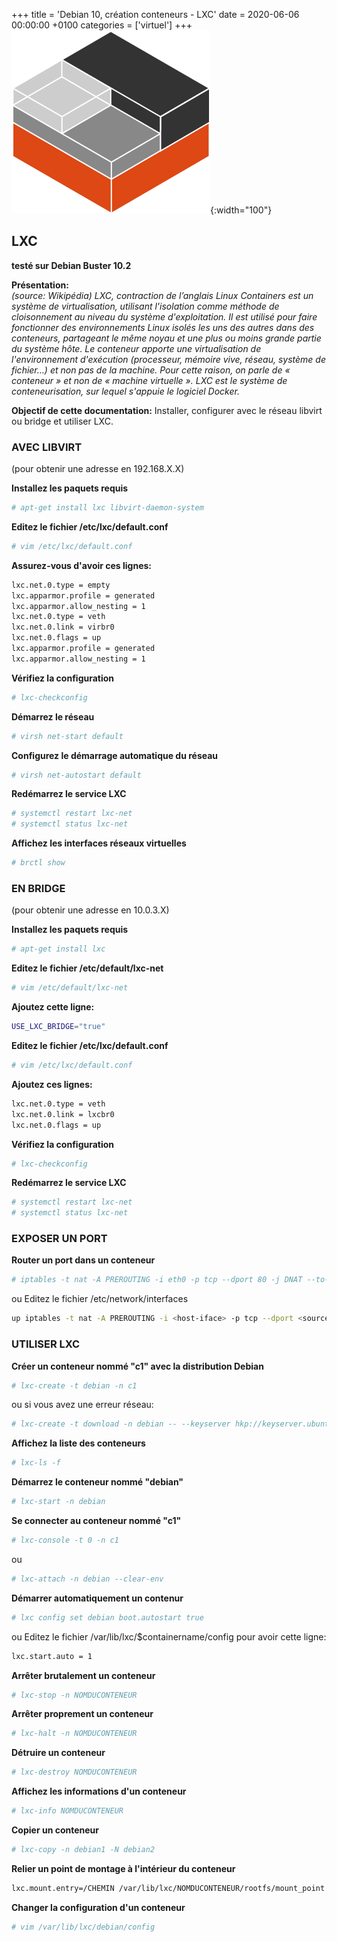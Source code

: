 +++
title = 'Debian 10, création conteneurs - LXC'
date = 2020-06-06 00:00:00 +0100
categories = ['virtuel']
+++
![lxc](Linux_Containers_logo.png){:width="100"}

## LXC

**testé sur Debian Buster 10.2**

**Présentation:**  
*(source: Wikipédia) LXC, contraction de l’anglais Linux Containers est un système de virtualisation, utilisant l'isolation comme méthode de cloisonnement au niveau du système d'exploitation. Il est utilisé pour faire fonctionner des environnements Linux isolés les uns des autres dans des conteneurs, partageant le même noyau et une plus ou moins grande partie du système hôte. Le conteneur apporte une virtualisation de l'environnement d'exécution (processeur, mémoire vive, réseau, système de fichier…) et non pas de la machine. Pour cette raison, on parle de « conteneur » et non de « machine virtuelle ». LXC est le système de conteneurisation, sur lequel s'appuie le logiciel Docker.*

**Objectif de cette documentation:**
Installer, configurer avec le réseau libvirt ou bridge et utiliser LXC.

### AVEC LIBVIRT 

(pour obtenir une adresse en 192.168.X.X)

**Installez les paquets requis**

```bash
# apt-get install lxc libvirt-daemon-system
```

**Editez le fichier /etc/lxc/default.conf**

```bash
# vim /etc/lxc/default.conf
```

**Assurez-vous d'avoir ces lignes:**

```bash
lxc.net.0.type = empty
lxc.apparmor.profile = generated
lxc.apparmor.allow_nesting = 1
lxc.net.0.type = veth
lxc.net.0.link = virbr0
lxc.net.0.flags = up
lxc.apparmor.profile = generated
lxc.apparmor.allow_nesting = 1
```

**Vérifiez la configuration**

```bash
# lxc-checkconfig
```

**Démarrez le réseau**

```bash
# virsh net-start default
```

**Configurez le démarrage automatique du réseau**

```bash
# virsh net-autostart default
```

**Redémarrez le service LXC**

```bash
# systemctl restart lxc-net
# systemctl status lxc-net
```

**Affichez les interfaces réseaux virtuelles**

```bash
# brctl show
```

### EN BRIDGE ### 

(pour obtenir une adresse en 10.0.3.X)

**Installez les paquets requis**

```bash
# apt-get install lxc
```

**Editez le fichier /etc/default/lxc-net**

```bash
# vim /etc/default/lxc-net
```

**Ajoutez cette ligne:**

```bash
USE_LXC_BRIDGE="true"
```

**Editez le fichier /etc/lxc/default.conf**

```bash
# vim /etc/lxc/default.conf
```

**Ajoutez ces lignes:**

```bash
lxc.net.0.type = veth
lxc.net.0.link = lxcbr0
lxc.net.0.flags = up
```

**Vérifiez la configuration**

```bash
# lxc-checkconfig
```

**Redémarrez le service LXC**

```bash
# systemctl restart lxc-net
# systemctl status lxc-net
```

### EXPOSER UN PORT 

**Router un port dans un conteneur**

```bash
# iptables -t nat -A PREROUTING -i eth0 -p tcp --dport 80 -j DNAT --to-destination 10.0.3.11:8080
```
ou Editez le fichier /etc/network/interfaces

```bash
up iptables -t nat -A PREROUTING -i <host-iface> -p tcp --dport <source-port> -j DNAT --to <container-ip>:<container-port>
```

### UTILISER LXC

**Créer un conteneur nommé "c1" avec la distribution Debian**

```bash
# lxc-create -t debian -n c1
```
ou si vous avez une erreur réseau:

```bash
# lxc-create -t download -n debian -- --keyserver hkp://keyserver.ubuntu.com:80
```

**Affichez la liste des conteneurs**

```bash
# lxc-ls -f
```

**Démarrez le conteneur nommé "debian"**

```bash
# lxc-start -n debian
```

**Se connecter au conteneur nommé "c1"**

```bash
# lxc-console -t 0 -n c1
```
ou

```bash
# lxc-attach -n debian --clear-env
```

**Démarrer automatiquement un contenur**

```bash
# lxc config set debian boot.autostart true
```
ou Editez le fichier /var/lib/lxc/$containername/config pour avoir cette ligne:

```bash
lxc.start.auto = 1
```

**Arrêter brutalement un conteneur**

```bash
# lxc-stop -n NOMDUCONTENEUR
```

**Arrêter proprement un conteneur**

```bash
# lxc-halt -n NOMDUCONTENEUR
```

**Détruire un conteneur**

```bash
# lxc-destroy NOMDUCONTENEUR
```

**Affichez les informations d'un conteneur**

```bash
# lxc-info NOMDUCONTENEUR
```

**Copier un conteneur**

```bash
# lxc-copy -n debian1 -N debian2
```

**Relier un point de montage à l'intérieur du conteneur**

```bash
lxc.mount.entry=/CHEMIN /var/lib/lxc/NOMDUCONTENEUR/rootfs/mount_point none bind 0 0
```

**Changer la configuration d'un conteneur**

```bash
# vim /var/lib/lxc/debian/config
```
